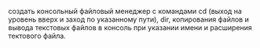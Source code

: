 ﻿создать консольный файловый менеджер с командами cd (выход на уровень вверх и заход по указанному пути), dir, копирования файлов и вывода текстовых файлов в консоль при указании имени и расширения тектового файла.